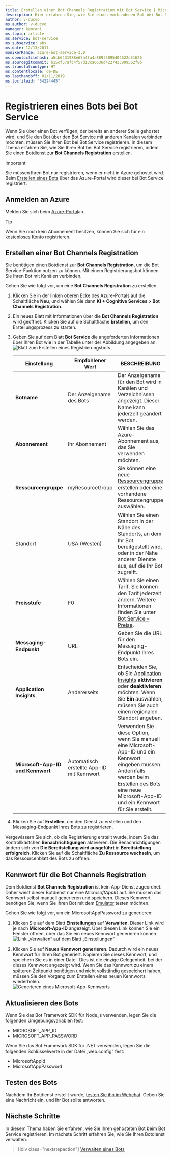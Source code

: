```yaml
---
title: Erstellen einer Bot Channels Registration mit Bot Service | Microsoft-Dokumentation
description: Hier erfahren Sie, wie Sie einen vorhandenen Bot bei Bot Service registrieren.
author: v-ducvo
ms.author: v-ducvo
manager: kamrani
ms.topic: article
ms.service: bot-service
ms.subservice: abs
ms.date: 12/13/2017
monikerRange: azure-bot-service-3.0
ms.openlocfilehash: a5cb6431988e65a4fa4a889f3095404622d51626
ms.sourcegitcommit: b15cf37afc4f57d13ca6636d4227433809562f8b
ms.translationtype: HT
ms.contentlocale: de-DE
ms.lasthandoff: 01/11/2019
ms.locfileid: "54224445"
---
```

# <a name="register-a-bot-with-bot-service"></a>Registrieren eines Bots bei Bot Service



Wenn Sie über einen Bot verfügen, der bereits an anderer Stelle gehostet wird, und Sie den Bot über den Bot Service mit anderen Kanälen verbinden möchten, müssen Sie Ihren Bot bei Bot Service registrieren. In diesem Thema erfahren Sie, wie Sie Ihren Bot bei Bot Service registrieren, indem Sie einen Botdienst zur **Bot Channels Registration** erstellen.

> [!IMPORTANT] 
> Sie müssen Ihren Bot nur registrieren, wenn er nicht in Azure gehostet wird. Beim [Erstellen eines Bots](bot-service-quickstart.md) über das Azure-Portal wird dieser bei Bot Service registriert.

## <a name="log-in-to-azure"></a>Anmelden an Azure
Melden Sie sich beim [Azure-Portal](http://portal.azure.com)an.

> [!TIP]
> Wenn Sie noch kein Abonnement besitzen, können Sie sich für ein <a href="https://azure.microsoft.com/en-us/free/" target="_blank">kostenloses Konto</a> registrieren.

## <a name="create-a-bot-channels-registration"></a>Erstellen einer Bot Channels Registration
Sie benötigen einen Botdienst zur **Bot Channels Registration**, um die Bot Service-Funktion nutzen zu können. Mit einem Registrierungsbot können Sie Ihren Bot mit Kanälen verbinden.

Gehen Sie wie folgt vor, um eine **Bot Channels Registration** zu erstellen:

1. Klicken Sie in der linken oberen Ecke des Azure-Portals auf die Schaltfläche **Neu**, und wählen Sie dann **KI + Cognitive Services > Bot Channels Registration**. 

2. Ein neues Blatt mit Informationen über die **Bot Channels Registration** wird geöffnet. Klicken Sie auf die Schaltfläche **Erstellen**, um den Erstellungsprozess zu starten. 

3. Geben Sie auf dem Blatt **Bot Service** die angeforderten Informationen über Ihren Bot wie in der Tabelle unter der Abbildung angegeben an.  <br/>
   ![Blatt zum Erstellen eines Registrierungsbots](~/media/azure-bot-quickstarts/registration-create-bot-service-blade.png)


   |                    Einstellung                     |         Empfohlener Wert         |                                                                                                  BESCHREIBUNG                                                                                                  |
   |------------------------------------------------|---------------------------------|---------------------------------------------------------------------------------------------------------------------------------------------------------------------------------------------------------------|
   |           <strong>Botname</strong>            |     Der Anzeigename des Bots     |                                                  Der Anzeigename für den Bot wird in Kanälen und Verzeichnissen angezeigt. Dieser Name kann jederzeit geändert werden.                                                  |
   |         <strong>Abonnement</strong>          |        Ihr Abonnement        |                                                                                Wählen Sie das Azure-Abonnement aus, das Sie verwenden möchten.                                                                                 |
   |        <strong>Ressourcengruppe</strong>         |         myResourceGroup         |                                 Sie können eine neue [Ressourcengruppe](/azure/azure-resource-manager/resource-group-overview#resource-groups) erstellen oder eine vorhandene Ressourcengruppe auswählen.                                  |
   |                    Standort                    |             USA (Westen)             |                                                        Wählen Sie einen Standort in der Nähe des Standorts, an dem Ihr Bot bereitgestellt wird, oder in der Nähe anderer Dienste aus, auf die Ihr Bot zugreift.                                                         |
   |         <strong>Preisstufe</strong>          |               F0                |             Wählen Sie einen Tarif. Sie können den Tarif jederzeit ändern. Weitere Informationen finden Sie unter [Bot Service – Preise](https://azure.microsoft.com/en-us/pricing/details/bot-service/).              |
   |      <strong>Messaging-Endpunkt</strong>       |               URL               |                                                                               Geben Sie die URL für den Messaging-Endpunkt Ihres Bots ein.                                                                                |
   |     <strong>Application Insights</strong>      |               Andererseits                | Entscheiden Sie, ob Sie [Application Insights](bot-service-manage-analytics.md) <strong>aktivieren</strong> oder <strong>deaktivieren</strong> möchten. Wenn Sie <strong>Ein</strong> auswählen, müssen Sie auch einen regionalen Standort angeben. |
   | <strong>Microsoft-App-ID und Kennwort</strong> | Automatisch erstellte App-ID mit Kennwort |              Verwenden Sie diese Option, wenn Sie manuell eine Microsoft-App-ID und ein Kennwort eingeben müssen. Andernfalls werden beim Erstellen des Bots eine neue Microsoft-App-ID und ein Kennwort für Sie erstellt.               |


4. Klicken Sie auf **Erstellen**, um den Dienst zu erstellen und den Messaging-Endpunkt Ihres Bots zu registrieren.

Vergewissern Sie sich, ob die Registrierung erstellt wurde, indem Sie das Kontrollkästchen **Benachrichtigungen** aktivieren. Die Benachrichtigungen ändern sich von **Die Bereitstellung wird ausgeführt** in **Bereitstellung erfolgreich**. Klicken Sie auf die Schaltfläche **Zu Ressource wechseln**, um das Ressourcenblatt des Bots zu öffnen. 

## <a name="bot-channels-registration-password"></a>Kennwort für die Bot Channels Registration

Dem Botdienst **Bot Channels Registration** ist kein App-Dienst zugeordnet. Daher weist dieser Botdienst nur eine *MicrosoftAppID* auf. Sie müssen das Kennwort selbst manuell generieren und speichern. Dieses Kennwort benötigen Sie, wenn Sie Ihren Bot mit dem [Emulator](bot-service-debug-emulator.md) testen möchten.

Gehen Sie wie folgt vor, um ein MicrosoftAppPassword zu generieren:

1. Klicken Sie auf dem Blatt **Einstellungen** auf **Verwalten**. Dieser Link wird je nach **Microsoft-App-ID** angezeigt. Über diesen Link können Sie ein Fenster öffnen, über das Sie ein neues Kennwort generieren können. <br/>
  ![Link „Verwalten“ auf dem Blatt „Einstellungen“](~/media/azure-bot-quickstarts/registration-settings-manage-link.png)

2. Klicken Sie auf **Neues Kennwort generieren**. Dadurch wird ein neues Kennwort für Ihren Bot generiert. Kopieren Sie dieses Kennwort, und speichern Sie es in einer Datei. Dies ist die einzige Gelegenheit, bei der dieses Kennwort angezeigt wird. Wenn Sie das Kennwort zu einem späteren Zeitpunkt benötigen und nicht vollständig gespeichert haben, müssen Sie den Vorgang zum Erstellen eines neuen Kennworts wiederholen. <br/>
  ![Generieren eines Microsoft-App-Kennworts](~/media/azure-bot-quickstarts/registration-generate-app-password.png)

## <a name="update-the-bot"></a>Aktualisieren des Bots

Wenn Sie das Bot Framework SDK für Node.js verwenden, legen Sie die folgenden Umgebungsvariablen fest:

* MICROSOFT_APP_ID
* MICROSOFT_APP_PASSWORD

Wenn Sie das Bot Framework SDK für .NET verwenden, legen Sie die folgenden Schlüsselwerte in der Datei „web.config“ fest:

* MicrosoftAppId
* MicrosoftAppPassword

## <a name="test-the-bot"></a>Testen des Bots

Nachdem Ihr Botdienst erstellt wurde, [testen Sie ihn im Webchat](bot-service-manage-test-webchat.md). Geben Sie eine Nachricht ein, und Ihr Bot sollte antworten.

## <a name="next-steps"></a>Nächste Schritte

In diesem Thema haben Sie erfahren, wie Sie Ihren gehosteten Bot beim Bot Service registrieren. Im nächste Schritt erfahren Sie, wie Sie Ihren Botdienst verwalten.

> [!div class="nextstepaction"]
> [Verwalten eines Bots](bot-service-manage-overview.md)

